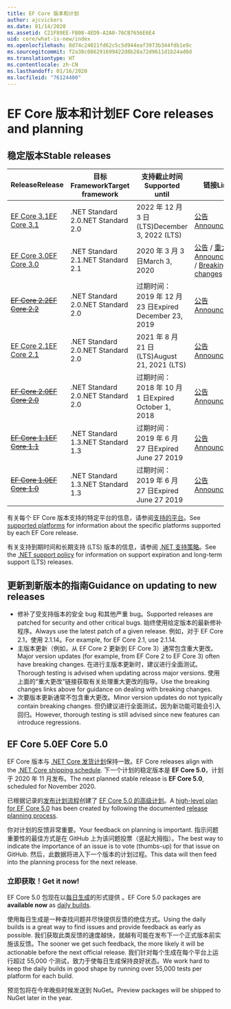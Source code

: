 ```yaml
---
title: EF Core 版本和计划
author: ajcvickers
ms.date: 01/14/2020
ms.assetid: C21F89EE-FB08-4ED9-A2A0-76CB7656E6E4
uid: core/what-is-new/index
ms.openlocfilehash: 8d74c24021fd62c5c5d944eaf3973b344fdb1e9c
ms.sourcegitcommit: f2a38c086291699422d8b28a72d9611d1b24ad0d
ms.translationtype: HT
ms.contentlocale: zh-CN
ms.lasthandoff: 01/16/2020
ms.locfileid: "76124400"
---
```

# <a name="ef-core-releases-and-planning"></a><span data-ttu-id="05e40-102">EF Core 版本和计划</span><span class="sxs-lookup"><span data-stu-id="05e40-102">EF Core releases and planning</span></span>

## <a name="stable-releases"></a><span data-ttu-id="05e40-103">稳定版本</span><span class="sxs-lookup"><span data-stu-id="05e40-103">Stable releases</span></span>

| <span data-ttu-id="05e40-104">Release</span><span class="sxs-lookup"><span data-stu-id="05e40-104">Release</span></span> | <span data-ttu-id="05e40-105">目标 Framework</span><span class="sxs-lookup"><span data-stu-id="05e40-105">Target framework</span></span> | <span data-ttu-id="05e40-106">支持截止时间</span><span class="sxs-lookup"><span data-stu-id="05e40-106">Supported until</span></span> | <span data-ttu-id="05e40-107">链接</span><span class="sxs-lookup"><span data-stu-id="05e40-107">Links</span></span>
|:--------|------------------|-----------------|------
| [<span data-ttu-id="05e40-108">EF Core 3.1</span><span class="sxs-lookup"><span data-stu-id="05e40-108">EF Core 3.1</span></span>](https://www.nuget.org/packages/Microsoft.EntityFrameworkCore/3.1.1) | <span data-ttu-id="05e40-109">.NET Standard 2.0</span><span class="sxs-lookup"><span data-stu-id="05e40-109">.NET Standard 2.0</span></span> | <span data-ttu-id="05e40-110">2022 年 12 月 3 日 (LTS)</span><span class="sxs-lookup"><span data-stu-id="05e40-110">December 3, 2022 (LTS)</span></span> | [<span data-ttu-id="05e40-111">公告</span><span class="sxs-lookup"><span data-stu-id="05e40-111">Announcement</span></span>](https://devblogs.microsoft.com/dotnet/announcing-entity-framework-core-3-1-and-entity-framework-6-4/)
| [<span data-ttu-id="05e40-112">EF Core 3.0</span><span class="sxs-lookup"><span data-stu-id="05e40-112">EF Core 3.0</span></span>](https://www.nuget.org/packages/Microsoft.EntityFrameworkCore/3.0.1) | <span data-ttu-id="05e40-113">.NET Standard 2.1</span><span class="sxs-lookup"><span data-stu-id="05e40-113">.NET Standard 2.1</span></span> | <span data-ttu-id="05e40-114">2020 年 3 月 3 日</span><span class="sxs-lookup"><span data-stu-id="05e40-114">March 3, 2020</span></span> | <span data-ttu-id="05e40-115">[公告](https://devblogs.microsoft.com/dotnet/announcing-ef-core-3-0-and-ef-6-3-general-availability/) / [重大更改](ef-core-3.0/breaking-changes.md)</span><span class="sxs-lookup"><span data-stu-id="05e40-115">[Announcement](https://devblogs.microsoft.com/dotnet/announcing-ef-core-3-0-and-ef-6-3-general-availability/) / [Breaking changes](ef-core-3.0/breaking-changes.md)</span></span>
| <span data-ttu-id="05e40-116">~~[EF Core 2.2](https://www.nuget.org/packages/Microsoft.EntityFrameworkCore/2.2.6)~~</span><span class="sxs-lookup"><span data-stu-id="05e40-116">~~[EF Core 2.2](https://www.nuget.org/packages/Microsoft.EntityFrameworkCore/2.2.6)~~</span></span> | <span data-ttu-id="05e40-117">.NET Standard 2.0</span><span class="sxs-lookup"><span data-stu-id="05e40-117">.NET Standard 2.0</span></span> | <span data-ttu-id="05e40-118">过期时间：2019 年 12 月 23 日</span><span class="sxs-lookup"><span data-stu-id="05e40-118">Expired December 23, 2019</span></span> | [<span data-ttu-id="05e40-119">公告</span><span class="sxs-lookup"><span data-stu-id="05e40-119">Announcement</span></span>](https://devblogs.microsoft.com/dotnet/announcing-entity-framework-core-2-2/)
| [<span data-ttu-id="05e40-120">EF Core 2.1</span><span class="sxs-lookup"><span data-stu-id="05e40-120">EF Core 2.1</span></span>](https://www.nuget.org/packages/Microsoft.EntityFrameworkCore/2.1.14) | <span data-ttu-id="05e40-121">.NET Standard 2.0</span><span class="sxs-lookup"><span data-stu-id="05e40-121">.NET Standard 2.0</span></span> | <span data-ttu-id="05e40-122">2021 年 8 月 21 日 (LTS)</span><span class="sxs-lookup"><span data-stu-id="05e40-122">August 21, 2021 (LTS)</span></span> | [<span data-ttu-id="05e40-123">公告</span><span class="sxs-lookup"><span data-stu-id="05e40-123">Announcement</span></span>](https://devblogs.microsoft.com/dotnet/announcing-entity-framework-core-2-1/)
| <span data-ttu-id="05e40-124">~~[EF Core 2.0](https://www.nuget.org/packages/Microsoft.EntityFrameworkCore/2.0.3)~~</span><span class="sxs-lookup"><span data-stu-id="05e40-124">~~[EF Core 2.0](https://www.nuget.org/packages/Microsoft.EntityFrameworkCore/2.0.3)~~</span></span> | <span data-ttu-id="05e40-125">.NET Standard 2.0</span><span class="sxs-lookup"><span data-stu-id="05e40-125">.NET Standard 2.0</span></span> | <span data-ttu-id="05e40-126">过期时间：2018 年 10 月 1 日</span><span class="sxs-lookup"><span data-stu-id="05e40-126">Expired October 1, 2018</span></span> | [<span data-ttu-id="05e40-127">公告</span><span class="sxs-lookup"><span data-stu-id="05e40-127">Announcement</span></span>](https://devblogs.microsoft.com/dotnet/announcing-entity-framework-core-2-0/)
| <span data-ttu-id="05e40-128">~~[EF Core 1.1](https://www.nuget.org/packages/Microsoft.EntityFrameworkCore/1.1.6)~~</span><span class="sxs-lookup"><span data-stu-id="05e40-128">~~[EF Core 1.1](https://www.nuget.org/packages/Microsoft.EntityFrameworkCore/1.1.6)~~</span></span> | <span data-ttu-id="05e40-129">.NET Standard 1.3</span><span class="sxs-lookup"><span data-stu-id="05e40-129">.NET Standard 1.3</span></span> | <span data-ttu-id="05e40-130">过期时间：2019 年 6 月 27 日</span><span class="sxs-lookup"><span data-stu-id="05e40-130">Expired June 27 2019</span></span> | [<span data-ttu-id="05e40-131">公告</span><span class="sxs-lookup"><span data-stu-id="05e40-131">Announcement</span></span>](https://devblogs.microsoft.com/dotnet/announcing-entity-framework-core-1-1/)
| <span data-ttu-id="05e40-132">~~[EF Core 1.0](https://www.nuget.org/packages/Microsoft.EntityFrameworkCore/1.0.6)~~</span><span class="sxs-lookup"><span data-stu-id="05e40-132">~~[EF Core 1.0](https://www.nuget.org/packages/Microsoft.EntityFrameworkCore/1.0.6)~~</span></span> | <span data-ttu-id="05e40-133">.NET Standard 1.3</span><span class="sxs-lookup"><span data-stu-id="05e40-133">.NET Standard 1.3</span></span> | <span data-ttu-id="05e40-134">过期时间：2019 年 6 月 27 日</span><span class="sxs-lookup"><span data-stu-id="05e40-134">Expired June 27 2019</span></span> | [<span data-ttu-id="05e40-135">公告</span><span class="sxs-lookup"><span data-stu-id="05e40-135">Announcement</span></span>](https://devblogs.microsoft.com/dotnet/entity-framework-core-1-0-0-available/)

<span data-ttu-id="05e40-136">有关每个 EF Core 版本支持的特定平台的信息，请参阅[支持的平台](../platforms/index.md)。</span><span class="sxs-lookup"><span data-stu-id="05e40-136">See [supported platforms](../platforms/index.md) for information about the specific platforms supported by each EF Core release.</span></span>

<span data-ttu-id="05e40-137">有关支持到期时间和长期支持 (LTS) 版本的信息，请参阅 [.NET 支持策略](https://dotnet.microsoft.com/platform/support/policy/dotnet-core)。</span><span class="sxs-lookup"><span data-stu-id="05e40-137">See the [.NET support policy](https://dotnet.microsoft.com/platform/support/policy/dotnet-core) for information on support expiration and long-term support (LTS) releases.</span></span>

## <a name="guidance-on-updating-to-new-releases"></a><span data-ttu-id="05e40-138">更新到新版本的指南</span><span class="sxs-lookup"><span data-stu-id="05e40-138">Guidance on updating to new releases</span></span>

* <span data-ttu-id="05e40-139">修补了受支持版本的安全 bug 和其他严重 bug。</span><span class="sxs-lookup"><span data-stu-id="05e40-139">Supported releases are patched for security and other critical bugs.</span></span> <span data-ttu-id="05e40-140">始终使用给定版本的最新修补程序。</span><span class="sxs-lookup"><span data-stu-id="05e40-140">Always use the latest patch of a given release.</span></span> <span data-ttu-id="05e40-141">例如，对于 EF Core 2.1，使用 2.1.14。</span><span class="sxs-lookup"><span data-stu-id="05e40-141">For example, for EF Core 2.1, use 2.1.14.</span></span>
* <span data-ttu-id="05e40-142">主版本更新（例如，从 EF Core 2 更新到 EF Core 3）通常包含重大更改。</span><span class="sxs-lookup"><span data-stu-id="05e40-142">Major version updates (for example, from EF Core 2 to EF Core 3) often have breaking changes.</span></span> <span data-ttu-id="05e40-143">在进行主版本更新时，建议进行全面测试。</span><span class="sxs-lookup"><span data-stu-id="05e40-143">Thorough testing is advised when updating across major versions.</span></span> <span data-ttu-id="05e40-144">使用上面的“重大更改”链接获取有关处理重大更改的指导。</span><span class="sxs-lookup"><span data-stu-id="05e40-144">Use the breaking changes links above for guidance on dealing with breaking changes.</span></span>
* <span data-ttu-id="05e40-145">次要版本更新通常不包含重大更改。</span><span class="sxs-lookup"><span data-stu-id="05e40-145">Minor version updates do not typically contain breaking changes.</span></span> <span data-ttu-id="05e40-146">但仍建议进行全面测试，因为新功能可能会引入回归。</span><span class="sxs-lookup"><span data-stu-id="05e40-146">However, thorough testing is still advised since new features can introduce regressions.</span></span>

## <a name="ef-core-50"></a><span data-ttu-id="05e40-147">EF Core 5.0</span><span class="sxs-lookup"><span data-stu-id="05e40-147">EF Core 5.0</span></span>

<span data-ttu-id="05e40-148">EF Core 版本与 [.NET Core 发货计划](https://github.com/dotnet/core/blob/master/roadmap.md)保持一致。</span><span class="sxs-lookup"><span data-stu-id="05e40-148">EF Core releases align with the [.NET Core shipping schedule](https://github.com/dotnet/core/blob/master/roadmap.md).</span></span> <span data-ttu-id="05e40-149">下一个计划的稳定版本是 **EF Core 5.0**，计划于 2020 年 11 月发布。</span><span class="sxs-lookup"><span data-stu-id="05e40-149">The next planned stable release is **EF Core 5.0**, scheduled for November 2020.</span></span>

<span data-ttu-id="05e40-150">已根据记录的[发布计划流程](release-planning.md)创建了 [EF Core 5.0 的高级计划](ef-core-5.0/plan.md)。</span><span class="sxs-lookup"><span data-stu-id="05e40-150">A [high-level plan for EF Core 5.0](ef-core-5.0/plan.md) has been created by following the documented [release planning process](release-planning.md).</span></span>

<span data-ttu-id="05e40-151">你对计划的反馈非常重要。</span><span class="sxs-lookup"><span data-stu-id="05e40-151">Your feedback on planning is important.</span></span> <span data-ttu-id="05e40-152">指示问题重要性的最佳方式是在 GitHub 上为该问题投票（竖起大拇指）。</span><span class="sxs-lookup"><span data-stu-id="05e40-152">The best way to indicate the importance of an issue is to vote (thumbs-up) for that issue on GitHub.</span></span> <span data-ttu-id="05e40-153">然后，此数据将进入下一个版本的计划过程。</span><span class="sxs-lookup"><span data-stu-id="05e40-153">This data will then feed into the planning process for the next release.</span></span>

### <a name="get-it-now"></a><span data-ttu-id="05e40-154">立即获取！</span><span class="sxs-lookup"><span data-stu-id="05e40-154">Get it now!</span></span>

<span data-ttu-id="05e40-155">EF Core 5.0 包现在以[每日生成](https://github.com/aspnet/AspNetCore/blob/master/docs/DailyBuilds.md)的形式提供  。</span><span class="sxs-lookup"><span data-stu-id="05e40-155">EF Core 5.0 packages are **available now** as [daily builds](https://github.com/aspnet/AspNetCore/blob/master/docs/DailyBuilds.md).</span></span> 

<span data-ttu-id="05e40-156">使用每日生成是一种查找问题并尽快提供反馈的绝佳方式。</span><span class="sxs-lookup"><span data-stu-id="05e40-156">Using the daily builds is a great way to find issues and provide feedback as early as possible.</span></span> <span data-ttu-id="05e40-157">我们获取此类反馈的速度越快，就越有可能在发布下一个正式版本前实施该反馈。</span><span class="sxs-lookup"><span data-stu-id="05e40-157">The sooner we get such feedback, the more likely it will be actionable before the next official release.</span></span> <span data-ttu-id="05e40-158">我们针对每个生成在每个平台上运行超过 55,000 个测试，致力于使每日生成保持良好状态。</span><span class="sxs-lookup"><span data-stu-id="05e40-158">We work hard to keep the daily builds in good shape by running over 55,000 tests per platform for each build.</span></span>

<span data-ttu-id="05e40-159">预览包将在今年晚些时候发送到 NuGet。</span><span class="sxs-lookup"><span data-stu-id="05e40-159">Preview packages will be shipped to NuGet later in the year.</span></span>
